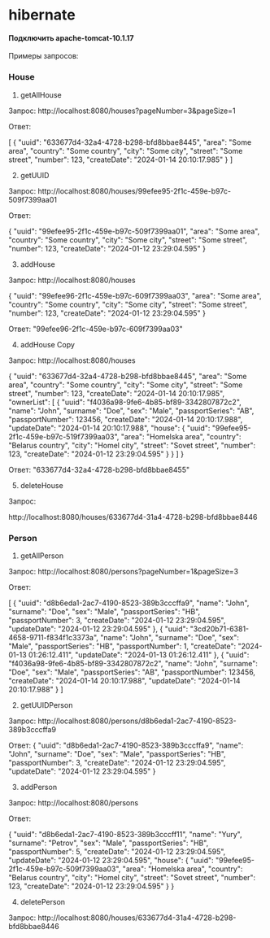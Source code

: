 # hibernate

#### Подключить apache-tomcat-10.1.17

Примеры запросов:

### House

1. getAllHouse

Запрос:
   http://localhost:8080/houses?pageNumber=3&pageSize=1

Ответ:

[
{
"uuid": "633677d4-32a4-4728-b298-bfd8bbae8445",
"area": "Some area",
"country": "Some country",
"city": "Some city",
"street": "Some street",
"number": 123,
"createDate": "2024-01-14 20:10:17.985"
}
]

2. getUUID

Запрос: http://localhost:8080/houses/99efee95-2f1c-459e-b97c-509f7399aa01

Ответ:

{
"uuid": "99efee95-2f1c-459e-b97c-509f7399aa01",
"area": "Some area",
"country": "Some country",
"city": "Some city",
"street": "Some street",
"number": 123,
"createDate": "2024-01-12 23:29:04.595"
}

3. addHouse

Запрос: http://localhost:8080/houses

{
"uuid": "99efee96-2f1c-459e-b97c-609f7399aa03",
"area": "Some area",
"country": "Some country",
"city": "Some city",
"street": "Some street",
"number": 123,
"createDate": "2024-01-12 23:29:04.595"
}

Ответ: "99efee96-2f1c-459e-b97c-609f7399aa03"

4. addHouse Copy

Запрос: http://localhost:8080/houses

{
"uuid": "633677d4-32a4-4728-b298-bfd8bbae8445",
"area": "Some area",
"country": "Some country",
"city": "Some city",
"street": "Some street",
"number": 123,
"createDate": "2024-01-14 20:10:17.985",
"ownerList": [
{
"uuid": "f4036a98-9fe6-4b85-bf89-3342807872c2",
"name": "John",
"surname": "Doe",
"sex": "Male",
"passportSeries": "AB",
"passportNumber": 123456,
"createDate": "2024-01-14 20:10:17.988",
"updateDate": "2024-01-14 20:10:17.988",
"house": {
"uuid": "99efee95-2f1c-459e-b97c-519f7399aa03",
"area": "Homelska area",
"country": "Belarus country",
"city": "Homel city",
"street": "Sovet street",
"number": 123,
"createDate": "2024-01-12 23:29:04.595"
}
}
]
}

Ответ: "633677d4-32a4-4728-b298-bfd8bbae8455"

5. deleteHouse

Запрос:

http://localhost:8080/houses/633677d4-31a4-4728-b298-bfd8bbae8446 

### Person

1. getAllPerson

Запрос: http://localhost:8080/persons?pageNumber=1&pageSize=3

Ответ:

[
{
"uuid": "d8b6eda1-2ac7-4190-8523-389b3cccffa9",
"name": "John",
"surname": "Doe",
"sex": "Male",
"passportSeries": "HB",
"passportNumber": 3,
"createDate": "2024-01-12 23:29:04.595",
"updateDate": "2024-01-12 23:29:04.595"
},
{
"uuid": "3cd20b71-6381-4658-9711-f834f1c3373a",
"name": "John",
"surname": "Doe",
"sex": "Male",
"passportSeries": "HB",
"passportNumber": 1,
"createDate": "2024-01-13 01:26:12.411",
"updateDate": "2024-01-13 01:26:12.411"
},
{
"uuid": "f4036a98-9fe6-4b85-bf89-3342807872c2",
"name": "John",
"surname": "Doe",
"sex": "Male",
"passportSeries": "AB",
"passportNumber": 123456,
"createDate": "2024-01-14 20:10:17.988",
"updateDate": "2024-01-14 20:10:17.988"
}
]

2. getUUIDPerson

Запрос: http://localhost:8080/persons/d8b6eda1-2ac7-4190-8523-389b3cccffa9

Ответ:
{
"uuid": "d8b6eda1-2ac7-4190-8523-389b3cccffa9",
"name": "John",
"surname": "Doe",
"sex": "Male",
"passportSeries": "HB",
"passportNumber": 3,
"createDate": "2024-01-12 23:29:04.595",
"updateDate": "2024-01-12 23:29:04.595"
}

3. addPerson

Запрос: http://localhost:8080/persons

Ответ:

{
"uuid": "d8b6eda1-2ac7-4190-8523-389b3cccff11",
"name": "Yury",
"surname": "Petrov",
"sex": "Male",
"passportSeries": "HB",
"passportNumber": 5,
"createDate": "2024-01-12 23:29:04.595",
"updateDate": "2024-01-12 23:29:04.595",
"house": {
"uuid": "99efee95-2f1c-459e-b97c-509f7399aa03",
"area": "Homelska area",
"country": "Belarus country",
"city": "Homel city",
"street": "Sovet street",
"number": 123,
"createDate": "2024-01-12 23:29:04.595"
}
}

4. deletePerson

Запрос: http://localhost:8080/houses/633677d4-31a4-4728-b298-bfd8bbae8446